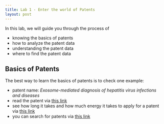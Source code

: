 ```yaml
---
title: Lab 1 - Enter the world of Patents
layout: post
---
```


In this lab, we will guide you through the process of

- knowing the basics of patents
- how to analyze the patent data
- understanding the patent data
- where to find the patent data


## Basics of Patents

The best way to learn the basics of patents is to check one example:

- patent name: *Exosome-mediated diagnosis of hepatitis virus infections and diseases*
- read the patent via [this link](https://worldwide.espacenet.com/patent/original-document?channel=espacenet_channel-581d4bf1-4a43-4a7c-8f2d-fd9a1a74bf7a)
- see how long it takes and how much energy it takes to apply for a patent via [this link](https://register.epo.org/ipfwretrieve?apn=US.201615377054.A&lng=en)
- you can search for patents via [this link](https://worldwide.espacenet.com/?locale=en_EP)